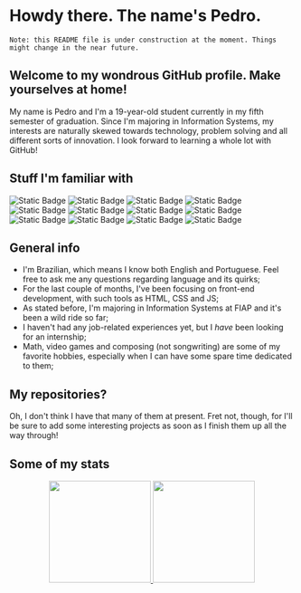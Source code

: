 # Howdy there. The name's Pedro.

`Note: this README file is under construction at the moment. Things might change in the near future.`

## Welcome to my wondrous GitHub profile. Make yourselves at home!

My name is Pedro and I'm a 19-year-old student currently in my fifth semester of graduation. Since I'm majoring in Information Systems, my interests are naturally skewed towards technology, problem solving and all different sorts of innovation. I look forward to learning a whole lot with GitHub!

## Stuff I'm familiar with

![Static Badge](https://img.shields.io/badge/HTML5-%23f16529?style=for-the-badge&logo=html5&logoColor=white)
![Static Badge](https://img.shields.io/badge/CSS3-%232a65f1?style=for-the-badge&logo=css3&logoColor=white)
![Static Badge](https://img.shields.io/badge/JS-%23f0db4e?style=for-the-badge&logo=javascript&logoColor=%23323230)
![Static Badge](https://img.shields.io/badge/TS-%233178c6?style=for-the-badge&logo=typescript&logoColor=white)
![Static Badge](https://img.shields.io/badge/Java-%230c1a33?style=for-the-badge&logo=openjdk&logoColor=white)
![Static Badge](https://img.shields.io/badge/Angular-%23de0031?style=for-the-badge&logo=angular&logoColor=white)
![Static Badge](https://img.shields.io/badge/Dart-%2358b7f1?style=for-the-badge&logo=dart&logoColor=white)
![Static Badge](https://img.shields.io/badge/Flutter-%2347d2fd?style=for-the-badge&logo=flutter&logoColor=white)
![Static Badge](https://img.shields.io/badge/Kotlin-%23816ee2?style=for-the-badge&logo=kotlin&logoColor=white)
![Static Badge](https://img.shields.io/badge/Oracle%20Database-%23e32024?style=for-the-badge&logo=oracle&logoColor=white)
![Static Badge](https://img.shields.io/badge/MySQL-%2300758f?style=for-the-badge&logo=mysql&logoColor=white)
![Static Badge](https://img.shields.io/badge/Cisco%20Packet%20Tracer-%23049fd8?style=for-the-badge&logo=cisco&logoColor=white)

## General info

- I'm Brazilian, which means I know both English and Portuguese. Feel free to ask me any questions regarding language and its quirks;
- For the last couple of months, I've been focusing on front-end development, with such tools as HTML, CSS and JS;
- As stated before, I'm majoring in Information Systems at FIAP and it's been a wild ride so far;
- I haven't had any job-related experiences yet, but I _have_ been looking for an internship;
- Math, video games and composing (not songwriting) are some of my favorite hobbies, especially when I can have some spare time dedicated to them;

## My repositories?

Oh, I don't think I have that many of them at present. Fret not, though, for I'll be sure to add some interesting projects as soon as I finish them up all the way through!

## Some of my stats

<p align="center">
<a href="https://github.com/pedrotura">
  <img height="180em" src="https://github-readme-stats-eight-theta.vercel.app/api?username=pedrotura&show_icons=true&theme=algolia&include_all_commits=true&count_private=true"/>
  <img height="180em" src="https://github-readme-stats-eight-theta.vercel.app/api/top-langs/?username=pedrotura&layout=compact&langs_count=8&theme=algolia"/>
</a>
</p>
